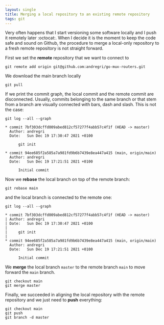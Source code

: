 ```yaml
---
layout: single
title: Merging a local repository to an existing remote repository
tags: git
---
```


Very often happens that I start versioning some software locally and I push it remotely
later :octocat:. When I decide it is the moment to keep the code safe and sound on Github,
the procedure to merge a local-only repository to a fresh remote repository is not straight forward.

First we set the **remote** repository that we want to connect to
```
git remote add origin git@github.com:andregri/go-mux-routers.git
```

We download the main branch locally
```
git pull
```

If we print the commit graph, the local commit and the remote commit are disconnected.
Usually, commits belonging to the same branch or that stem from a branch are visually connected
with bars, dash and slash. This is not the case:
```
git log --all --graph

* commit 7bf303dcffd009abed812cf57277f4abb57c4f1f (HEAD -> master)
  Author: andregri
  Date:   Sun Dec 19 17:30:47 2021 +0100

      git init

* commit 94ee685f2a585a7a981fd9b6b7439e8ea447a415 (main, origin/main)
  Author: andregri
  Date:   Sun Dec 19 17:21:51 2021 +0100

      Initial commit

```

Now we **rebase** the local branch on top of the remote branch:
```
git rebase main
```

and the local branch is connected to the remote one:
```
git log --all --graph

* commit 7bf303dcffd009abed812cf57277f4abb57c4f1f (HEAD -> master)
| Author: andregri
| Date:   Sun Dec 19 17:30:47 2021 +0100
|
|     git init
|
* commit 94ee685f2a585a7a981fd9b6b7439e8ea447a415 (main, origin/main)
  Author: andregri
  Date:   Sun Dec 19 17:21:51 2021 +0100

      Initial commit
```

We **merge** the local branch `master` to the remote branch `main`
to move forward the `main` branch.
```
git checkout main
git merge master
```

Finally, we succeeded in aligning the local repository with the remote repository
and we just need to **push** everything:
```
git checkout main
git push
git branch -d master
```
